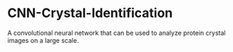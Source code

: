 # CNN-Crystal-Identification
A convolutional neural network that can be used to analyze protein crystal images on a large scale.

